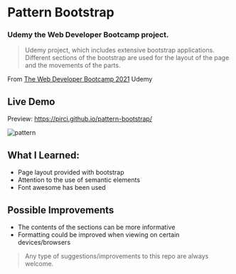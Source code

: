 # Pattern Bootstrap

### Udemy the Web Developer Bootcamp project.

> Udemy project, which includes extensive bootstrap applications. Different sections of the bootstrap are used for the layout of the page and the movements of the parts.

From [The Web Developer Bootcamp 2021](https://www.udemy.com/course/the-web-developer-bootcamp/learn/lecture/22587506?start=15#overview) Udemy


## Live Demo

Preview:  https://pirci.github.io/pattern-bootstrap/


![pattern](demo.gif)


## What I Learned:

- Page layout provided with bootstrap
- Attention to the use of semantic elements
- Font awesome has been used


## Possible Improvements

- The contents of the sections can be more informative
- Formatting could be improved when viewing on certain devices/browsers

> Any type of suggestions/improvements to this repo are always welcome.


